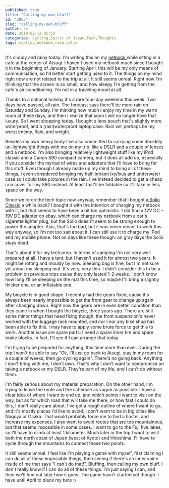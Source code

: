 ```yaml
---
published: true
title: "Calling my own bluff"
id: "2063"
slug: "calling-my-own-bluff"
author: rv
date: 2010-02-12 05:53
categories: Cycling,Spirit of Japan,Tech,Thoughts
tags: cycling,netbook,rain,solio
---
```

It's cloudy and rainy today. I'm writing this on my <a href="http://www.asus.com/product.aspx?P_ID=8AF6gYB7thq87JM8" target="_blank">netbook </a>while sitting in a cafe at the center of Atsugi. I haven't used my netbook much since I bought it in the beginning of January. Starting April, this will be my only means of communciation, so I'd better start getting used to it. The things on my mind right now are not related to the trip at all. It still seems unreal. Right now I'm thinking that the screen is so small, and how sleepy I'm getting from the cafe's air-conditioning. I'm not in a traveling mood at all.

Thanks to a national holiday it's a rare four-day weekend this week. Two days have passed, all rain. The forecast says there'll be more rain on Saturday and Sunday. I'm thinking how much I enjoy my time in my warm room at these days, and then I realize that soon I will no longer have that luxury. So I went shopping today. I bought a lens pouch that's slightly more waterproof, and a (rain)waterproof laptop case. Rain will perhaps be my worst enemy. Rain, and weight.

Besides my own heavy body I've also committed to carrying some decidely un-lightweight things with me on my trip, like a DSLR and a couple of lenses and a netbook. I'm also bringing relatively lightweight stuff like my iPod classic and a Canon S90 compact camera, but it does all add up, especially if you consider the myriad of wires and adapters that I'll have to bring for this stuff. Even though I already made up my mind to bring all of these things, I even considered bringing my half-broken Ixy/Ixus and underwater case so I could take pictures in the rain. I've instead decided to get a cheap rain cover for my S90 instead. At least that'll be foldable so it'll take in less space on the way.

Since we're on the tech topic now anyway, remember that I bought a<a href="http://www.solio.com/charger/solio-charger-classic.html" target="_blank"> Solio Classic</a> a while back? I bought it with the intention of charging my netbook with it, but that seems to have been a bit too optimistic. I did find a 12V DC - 19V DC adapter on ebay, which can charge my netbook from a car's cigarette lighter plug, but the Solio doesn't seem to be strong enough to power the adapter. Alas, that's too bad, but it was never meant to work this way anyway, so I'm not too sad about it. I can still use it to charge my iPod and my mobile phone. Not on days like these though: on gray days the Solio stays dead.

That's about it for my tech prep. In terms of camping I'm not very well prepared at all. I have a tent, but I haven't used it for almost two years. It might be rotting and mouldy by now. Sleeping bag is fine, but I'm not sure yet about my sleeping mat. It's very, very thin. I didn't consider this to be a problem on previous trips cause they only lasted 1-2 weeks. I don't know how long I'll be sleeping on the mat this time, so maybe I"ll bring a slightly thicker one, or an inflatable one.

My bicycle is in good shape. I recently had the gears fixed, cause it's always been nearly impossible to get the front gear to change up again after changing down. Right now the gears are in even better condition than they came in when I bought the bicycle, three years ago. There are still some minor things that need fixing though: the front suspension's never worked with the luggage rack mounted, and nor I nor any bike shop has been able to fix this. I may have to apply some brute force to get this to work. Another issue are spare parts: I need a spare inner tire and spare brake blocks. In fact, I'll see if I can arrange that today.

I'm trying to be prepared for anything, this time more than ever. During the trip I won't be able to say "Ok, I'll just go back to Atsugi, stay in my room for a couple of weeks, then go cycling again". There's no going back. Anything I don't bring with me, I don't own. That's why I don't want to compromise on taking a netbook or my DSLR. They're part of my life, and I can't do without them.

I'm fairly serious about my material preparation. On the other hand, I'm trying to leave the route and the schedule as vague as possible. I have a clear idea of where I want to end up, and which points I want to visit on the way, but as for which road that will take me there, or how fast I could do this, I don't really care about. I've got a rough outline of where I want to go, and it's mostly places I'd like to avoid. I don't want to be in big cities like Nagoya or Osaka. That would probably force me to find a hostel, and increase my expenses. I also want to avoid routes that are too mountainous, but that seems impossible in some cases. I want to go to the Fuji five lakes, so I'll have to climb at least 1 kilometer. Much later in the trip I want to visit both the north coast of Japan (west of Kyoto) and Hiroshima. I'll have to cycle through the mountains to connect those two points.

It still seems unreal. I feel like I'm playing a game with myself, first claiming I can do all of these impossible things, then seeing if there's an inner voice inside of me that says "I can't do that!". Bluffing, then calling my own bluff. I don't really know if I can do all of these things. I'm just saying I can, and then we'll find out later how it goes. The game hasn't started yet though. I have until April to place my bets :)